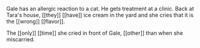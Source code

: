 Gale has an allergic reaction to a cat. He gets treatment at a clinic. Back at Tara's house, [[they]] [[have]] ice cream in the yard and she cries that it is the [[wrong]] [[flavor]].  
  
The [[only]] [[time]] she cried in front of Gale, [[other]] than when she miscarried.